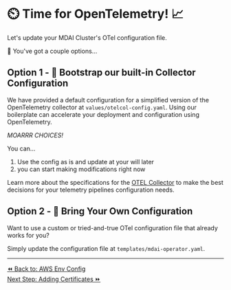# ⏲️ Time for OpenTelemetry! 📈

Let's update your MDAI Cluster's OTel configuration file.

🤔 You've got a couple options...

## Option 1 - 👢 Bootstrap our built-in Collector Configuration

We have provided a default configuration for a simplified version of the OpenTelemetry collector at `values/otelcol-config.yaml`. Using our boilerplate can accelerate your deployment and configuration using OpenTelemetry.

*MOARRR CHOICES!*

You can...
1. Use the config as is and update at your will later
2. you can start making modifications right now

Learn more about the specifications for the [OTEL Collector](https://opentelemetry.io/docs/collector/) to make the best decisions for your telemetry pipelines configuration needs.


## Option 2 - 🧳 Bring Your Own Configuration
Want to use a custom or tried-and-true OTel configuration file that already works for you?

Simply update the configuration file at `templates/mdai-operator.yaml`.

----
<div class="left">
  <a href="./aws-env.md">⏪ Back to: AWS Env Config</a>
</div>
<div class="right">
  <a href="./adding-certs.md">Next Step: Adding Certificates ⏩</a><br /><br />
</div>
